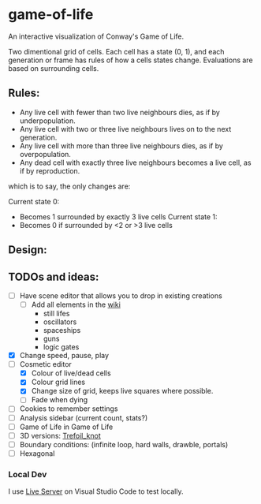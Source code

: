 # game-of-life
An interactive visualization of Conway's Game of Life. 

Two dimentional grid of cells. Each cell has a state (0, 1), and each generation or frame has rules of how a cells states change. Evaluations are based on surrounding cells.

## Rules:
* Any live cell with fewer than two live neighbours dies, as if by underpopulation.
* Any live cell with two or three live neighbours lives on to the next generation.
* Any live cell with more than three live neighbours dies, as if by overpopulation.
* Any dead cell with exactly three live neighbours becomes a live cell, as if by reproduction.

which is to say, the only changes are:

Current state 0:
* Becomes 1 surrounded by exactly 3 live cells
Current state 1:
* Becomes 0 if surrounded by <2 or >3 live cells

## Design:

## TODOs and ideas:
- [ ] Have scene editor that allows you to drop in existing creations
  - [ ] Add all elements in the [wiki](https://en.wikipedia.org/wiki/Conway%27s_Game_of_Life)
    * still lifes
    * oscillators
    * spaceships
    * guns
    * logic gates
- [X] Change speed, pause, play
- [ ] Cosmetic editor
  - [X] Colour of live/dead cells
  - [X] Colour grid lines
  - [X] Change size of grid, keeps live squares where possible.
  - [ ] Fade when dying
- [ ] Cookies to remember settings
- [ ] Analysis sidebar (current count, stats?)
- [ ] Game of Life in Game of Life
- [ ] 3D versions: [Trefoil_knot](https://en.wikipedia.org/wiki/)
- [ ] Boundary conditions: (infinite loop, hard walls, drawble, portals)
- [ ] Hexagonal

### Local Dev
I use [Live Server](https://github.com/ritwickdey/vscode-live-server) on Visual Studio Code to test locally.